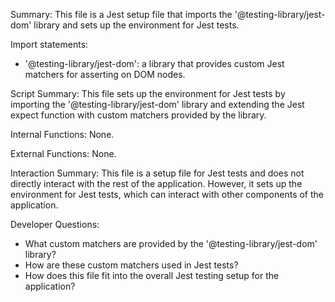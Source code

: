 Summary:
This file is a Jest setup file that imports the '@testing-library/jest-dom' library and sets up the environment for Jest tests.

Import statements:
- '@testing-library/jest-dom': a library that provides custom Jest matchers for asserting on DOM nodes.

Script Summary:
This file sets up the environment for Jest tests by importing the '@testing-library/jest-dom' library and extending the Jest expect function with custom matchers provided by the library.

Internal Functions:
None.

External Functions:
None.

Interaction Summary:
This file is a setup file for Jest tests and does not directly interact with the rest of the application. However, it sets up the environment for Jest tests, which can interact with other components of the application.

Developer Questions:
- What custom matchers are provided by the '@testing-library/jest-dom' library?
- How are these custom matchers used in Jest tests?
- How does this file fit into the overall Jest testing setup for the application?